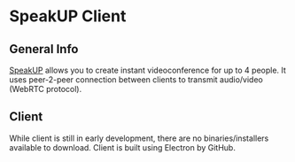 # SpeakUP Client
## General Info
[SpeakUP](https://speakup.ptdev.pw/) allows you to create instant videoconference for up to 4 people. It uses peer-2-peer connection between clients to transmit audio/video (WebRTC protocol).

## Client
While client is still in early development, there are no binaries/installers available to download. Client is built using Electron by GitHub.
